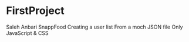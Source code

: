 # FirstProject
Saleh Anbari
SnappFood
Creating a user list
From a moch JSON file
Only JavaScript & CSS
